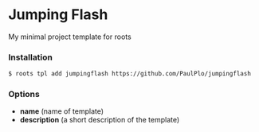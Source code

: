 # Jumping Flash

My minimal project template for roots  

### Installation

```sh
$ roots tpl add jumpingflash https://github.com/PaulPlo/jumpingflash
```

### Options

- **name** (name of template)
- **description** (a short description of the template)